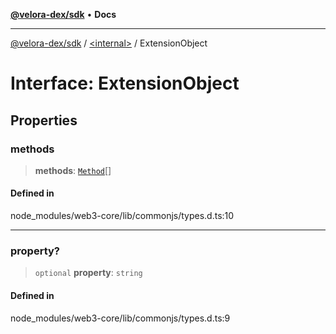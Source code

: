[**@velora-dex/sdk**](../../README.md) • **Docs**

***

[@velora-dex/sdk](../../globals.md) / [\<internal\>](../README.md) / ExtensionObject

# Interface: ExtensionObject

## Properties

### methods

> **methods**: [`Method`](Method.md)[]

#### Defined in

node\_modules/web3-core/lib/commonjs/types.d.ts:10

***

### property?

> `optional` **property**: `string`

#### Defined in

node\_modules/web3-core/lib/commonjs/types.d.ts:9
